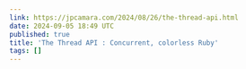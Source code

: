 ```yaml
---
link: https://jpcamara.com/2024/08/26/the-thread-api.html
date: 2024-09-05 18:49 UTC
published: true
title: 'The Thread API : Concurrent, colorless Ruby'
tags: []
---
```



